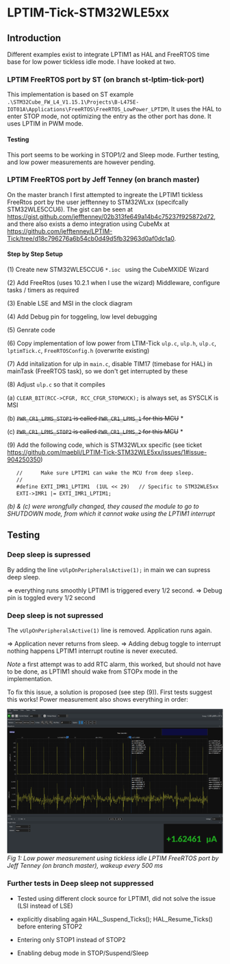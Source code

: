 # LPTIM-Tick-STM32WLE5xx

## Introduction

Different examples exist to integrate LPTIM1 as HAL and FreeRTOS time base for low power tickless idle mode. 
I have looked at two. 

### LPTIM FreeRTOS port by ST (on branch st-lptim-tick-port)

This implementation is based on ST example `.\STM32Cube_FW_L4_V1.15.1\Projects\B-L475E-IOT01A\Applications\FreeRTOS\FreeRTOS_LowPower_LPTIM\`
It uses the HAL to enter STOP mode, not optimizing the entry as the other port has done. It uses LPTIM in PWM mode.

#### Testing

This port seems to be working in STOP1/2 and Sleep mode. Further testing, and low power measurements are however pending. 

### LPTIM FreeRTOS port by Jeff Tenney (on branch master)

On the master branch I first attempted to ingreate the LPTIM1 tickless FreeRtos port by the user jefftenney to STM32WLxx (specifcally STM32WLE5CCU6).
The gist can be seen at https://gist.github.com/jefftenney/02b313fe649a14b4c75237f925872d72, and there also exists a demo integration
using CubeMx at https://github.com/jefftenney/LPTIM-Tick/tree/d18c796276a6b54cb0d49d5fb32963d0af0dc1a0.  

#### Step by Step Setup 

(1) Create new STM32WLE5CCU6 `*.ioc ` using the CubeMXIDE Wizard 

(2) Add FreeRtos (uses 10.2.1 when I use the wizard) Middleware, configure tasks / timers as required 

(3) Enable LSE and MSI in the clock diagram  

(4) Add Debug pin for toggeling, low level debugging 

(5) Genrate code 

(6) Copy implementation of low power from LTIM-Tick `ulp.c`, `ulp.h`, `ulp.c`, `lptimTick.c`, `FreeRTOSConfig.h` (overwrite existing) 

(7) Add initalization for ulp in `main.c`, disable TIM17 (timebase for HAL) in mainTask (FreeRTOS task), so we don't get interrupted by these 

(8) Adjust `ulp.c` so that it compiles  

  (a) `CLEAR_BIT(RCC->CFGR, RCC_CFGR_STOPWUCK);` is always set, as SYSCLK is MSI 

  (b) ~~`PWR_CR1_LPMS_STOP1` is called `PWR_CR1_LPMS_1` for this MCU~~ *

  (c) ~~`PWR_CR1_LPMS_STOP2` is called `PWR_CR1_LPMS_2` for this MCU~~ *

(9) Add the following code, which is STM32WLxx specific (see ticket https://github.com/maebli/LPTIM-Tick-STM32WLE5xx/issues/1#issue-904250350)

	   //      Make sure LPTIM1 can wake the MCU from deep sleep.
	   //
	   #define EXTI_IMR1_LPTIM1  (1UL << 29)   // Specific to STM32WLE5xx
	   EXTI->IMR1 |= EXTI_IMR1_LPTIM1;

*(b) & (c) were wrongfully changed, they caused the module to go to SHUTDOWN mode, from which it cannot wake
using the LPTIM1 interrupt*

## Testing

### Deep sleep is supressed

By adding the line `vUlpOnPeripheralsActive(1);` in main we can supress deep sleep. 

=> everything runs smoothly LPTIM1 is triggered every 1/2 second.
=> Debug pin is toggled every 1/2 second

### Deep sleep is not supressed

The `vUlpOnPeripheralsActive(1)` line is removed. Application runs again. 

=> Application never returns from sleep. 
=> Adding debug toggle to interrupt nothing happens LPTIM1 interrupt routine is never
executed. 

*Note* a first attempt was to add RTC alarm, this worked, but should not have to be done, as
LPTIM1 should wake from STOPx mode in the implementation. 

To fix this issue, a solution is proposed (see step (9)). First tests suggest this works!
Power measurement also shows everything in order:

![Measurement](./.doc/low-power-measurement-tickless-idle.png)
*Fig 1: Low power measurement using tickless idle LPTIM FreeRTOS port by Jeff Tenney (on branch master), wakeup
every 500 ms*

### Further tests in Deep sleep not suppressed

* Tested using different clock source for LPTIM1, did not solve the issue (LSI instead of LSE)

* explicitly disabling again HAL_Suspend_Ticks(); HAL_Resume_Ticks() before entering STOP2

* Entering only STOP1 instead of STOP2

* Enabling debug mode in STOP/Suspend/Sleep 



